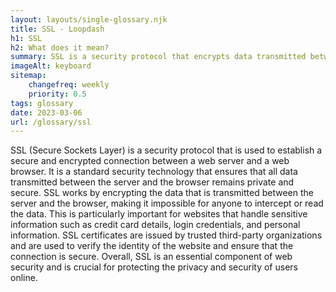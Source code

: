 ```yaml
--- 
layout: layouts/single-glossary.njk
title: SSL - Loopdash
h1: SSL
h2: What does it mean?
summary: SSL is a security protocol that encrypts data transmitted between a user's browser and a website, ensuring that sensitive information such as login credentials and payment details are protected, and is essential for any WordPress site that handles user data.
imageAlt: keyboard
sitemap:
	changefreq: weekly
	priority: 0.5
tags: glossary
date: 2023-03-06
url: /glossary/ssl
---
```


SSL (Secure Sockets Layer) is a security protocol that is used to establish a secure and encrypted connection between a web server and a web browser. It is a standard security technology that ensures that all data transmitted between the server and the browser remains private and secure. SSL works by encrypting the data that is transmitted between the server and the browser, making it impossible for anyone to intercept or read the data. This is particularly important for websites that handle sensitive information such as credit card details, login credentials, and personal information. SSL certificates are issued by trusted third-party organizations and are used to verify the identity of the website and ensure that the connection is secure. Overall, SSL is an essential component of web security and is crucial for protecting the privacy and security of users online.